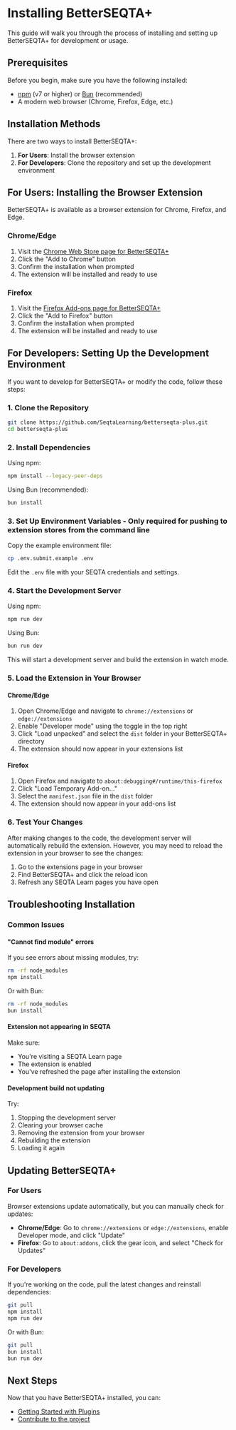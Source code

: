 # Installing BetterSEQTA+

This guide will walk you through the process of installing and setting up BetterSEQTA+ for development or usage.

## Prerequisites

Before you begin, make sure you have the following installed:

- [npm](https://www.npmjs.com/) (v7 or higher) or [Bun](https://bun.sh/) (recommended)
- A modern web browser (Chrome, Firefox, Edge, etc.)

## Installation Methods

There are two ways to install BetterSEQTA+:

1. **For Users**: Install the browser extension
2. **For Developers**: Clone the repository and set up the development environment

## For Users: Installing the Browser Extension

BetterSEQTA+ is available as a browser extension for Chrome, Firefox, and Edge.

### Chrome/Edge

1. Visit the [Chrome Web Store page for BetterSEQTA+](https://chrome.google.com/webstore/detail/betterseqta)
2. Click the "Add to Chrome" button
3. Confirm the installation when prompted
4. The extension will be installed and ready to use

### Firefox

1. Visit the [Firefox Add-ons page for BetterSEQTA+](https://addons.mozilla.org/en-US/firefox/addon/betterseqta)
2. Click the "Add to Firefox" button
3. Confirm the installation when prompted
4. The extension will be installed and ready to use

## For Developers: Setting Up the Development Environment

If you want to develop for BetterSEQTA+ or modify the code, follow these steps:

### 1. Clone the Repository

```bash
git clone https://github.com/SeqtaLearning/betterseqta-plus.git
cd betterseqta-plus
```

### 2. Install Dependencies

Using npm:

```bash
npm install --legacy-peer-deps
```

Using Bun (recommended):

```bash
bun install
```

### 3. Set Up Environment Variables - Only required for pushing to extension stores from the command line

Copy the example environment file:

```bash
cp .env.submit.example .env
```

Edit the `.env` file with your SEQTA credentials and settings.

### 4. Start the Development Server

Using npm:

```bash
npm run dev
```

Using Bun:

```bash
bun run dev
```

This will start a development server and build the extension in watch mode.

### 5. Load the Extension in Your Browser

#### Chrome/Edge

1. Open Chrome/Edge and navigate to `chrome://extensions` or `edge://extensions`
2. Enable "Developer mode" using the toggle in the top right
3. Click "Load unpacked" and select the `dist` folder in your BetterSEQTA+ directory
4. The extension should now appear in your extensions list

#### Firefox

1. Open Firefox and navigate to `about:debugging#/runtime/this-firefox`
2. Click "Load Temporary Add-on..."
3. Select the `manifest.json` file in the `dist` folder
4. The extension should now appear in your add-ons list

### 6. Test Your Changes

After making changes to the code, the development server will automatically rebuild the extension. However, you may need to reload the extension in your browser to see the changes:

1. Go to the extensions page in your browser
2. Find BetterSEQTA+ and click the reload icon
3. Refresh any SEQTA Learn pages you have open

## Troubleshooting Installation

### Common Issues

#### "Cannot find module" errors

If you see errors about missing modules, try:

```bash
rm -rf node_modules
npm install
```

Or with Bun:

```bash
rm -rf node_modules
bun install
```

#### Extension not appearing in SEQTA

Make sure:
- You're visiting a SEQTA Learn page
- The extension is enabled
- You've refreshed the page after installing the extension

#### Development build not updating

Try:
1. Stopping the development server
2. Clearing your browser cache
3. Removing the extension from your browser
4. Rebuilding the extension
5. Loading it again

## Updating BetterSEQTA+

### For Users

Browser extensions update automatically, but you can manually check for updates:

- **Chrome/Edge**: Go to `chrome://extensions` or `edge://extensions`, enable Developer mode, and click "Update"
- **Firefox**: Go to `about:addons`, click the gear icon, and select "Check for Updates"

### For Developers

If you're working on the code, pull the latest changes and reinstall dependencies:

```bash
git pull
npm install
npm run dev
```

Or with Bun:

```bash
git pull
bun install
bun run dev
```

## Next Steps

Now that you have BetterSEQTA+ installed, you can:

- [Getting Started with Plugins](./plugins/getting-started.md)
- [Contribute to the project](../CONTRIBUTING.md) 